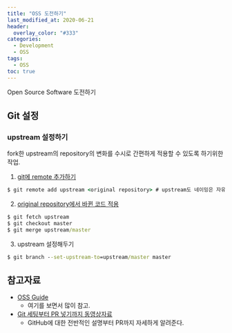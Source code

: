 ```yaml
---
title: "OSS 도전하기"
last_modified_at: 2020-06-21
header:
  overlay_color: "#333"
categories:
  - Development
  - OSS
tags:
  - OSS
toc: true
---
```


Open Source Software 도전하기

## Git 설정

### upstream 설정하기

fork한 upstream의 repository의 변화를 수시로 간편하게 적용할 수 있도록 하기위한 작업.

1. [git에 remote 추가하기](https://help.github.com/en/github/collaborating-with-issues-and-pull-requests/configuring-a-remote-for-a-fork)
```cmd
$ git remote add upstream <original repository> # upstream도 네이밍은 자유지만, 컨벤션인듯하다.
```
2. [original repository에서 바뀐 코드 적용](https://help.github.com/en/github/collaborating-with-issues-and-pull-requests/syncing-a-fork)
```cmd
$ git fetch upstream
$ git checkout master
$ git merge upstream/master
```
3. upstream 설정해두기
```cmd
$ git branch --set-upstream-to=upstream/master master
```

## 참고자료

* [OSS Guide](https://opensource.guide/ko/how-to-contribute/)
    * 여기를 보면서 많이 참고.
* [Git 세팅부터 PR 넣기까지 동영상자료](https://egghead.io/lessons/javascript-setting-up-the-project-locally)
    * GitHub에 대한 전반적인 설명부터 PR까지 자세하게 알려준다.

